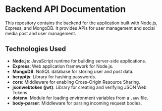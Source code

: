 # Backend API Documentation

This repository contains the backend for the application built with Node.js, Express, and MongoDB. It provides APIs for user management and social media post and user management.

## Technologies Used

- **Node.js**: JavaScript runtime for building server-side applications.
- **Express**: Web application framework for Node.js.
- **MongoDB**: NoSQL database for storing user and post data.
- **bcryptjs**: Library for hashing passwords.
- **cors**: Middleware for enabling Cross-Origin Resource Sharing.
- **jsonwebtoken (jwt)**: Library for creating and verifying JSON Web Tokens.
- **dotenv**: Module for loading environment variables from a `.env` file.
- **body-parser**: Middleware for parsing incoming request bodies.